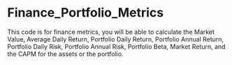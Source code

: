 # Finance_Portfolio_Metrics
This code is for finance metrics, you will be able to calculate the Market Value, Average Daily Return, Portfolio Daily Return, Portfolio Annual Return, Portfolio Daily Risk, Portfolio Annual Risk, Portfolio Beta, Market Return, and the CAPM for the assets or the portfolio.
